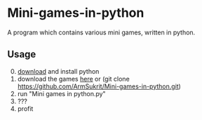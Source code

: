 # Mini-games-in-python
A program which contains various mini games, written in python.

## Usage
0. [download](https://www.python.org/downloads/) and install python
1. download the games [here](https://github.com/AttackRainbow/Mini-games-in-python/archive/master.zip) or (git clone https://github.com/ArmSukrit/Mini-games-in-python.git)
2. run "Mini games in python.py"
3. ???
4. profit
